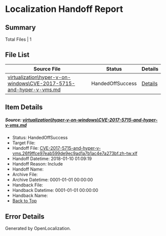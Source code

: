# <a name='report-top'></a> Localization Handoff Report

## Summary
 Total Files | 1

## File List
 Source File | Status | Details 
 ----------- | ------ | ------- 
 [virtualization\hyper-v-on-windows\CVE-2017-5715-and-hyper-v-vms.md](https://github.com/Microsoft/Virtualization-Documentation-Private/blob/68925ab6f0bfbd61ea854b054c07f2ad6f177cfa/virtualization/hyper-v-on-windows/CVE-2017-5715-and-hyper-v-vms.md) | HandedOffSuccess | [Details](#5418c073da4eb08ab564a6cf4f2632d45cf53e75118)

## Item Details
##### <a name='5418c073da4eb08ab564a6cf4f2632d45cf53e75118'></a> Source: [virtualization\hyper-v-on-windows\CVE-2017-5715-and-hyper-v-vms.md](https://github.com/Microsoft/Virtualization-Documentation-Private/blob/68925ab6f0bfbd61ea854b054c07f2ad6f177cfa/virtualization/hyper-v-on-windows/CVE-2017-5715-and-hyper-v-vms.md)
* Status: HandedOffSuccess
* Target File: 
* Handoff File: [CVE-2017-5715-and-hyper-v-vms.26f9ffce97eab599de9ec9ad1a7b1ac4e7a273bf.zh-tw.xlf](https://github.com/MicrosoftDocs/Virtualization-Documentation-Private.handoff/blob/c207185202d2f8f2214af46a92014b982f5fa446/ol-handoff/MicrosoftDocs/Virtualization-Documentation-Private.zh-tw/live/CVE-2017-5715-and-hyper-v-vms.26f9ffce97eab599de9ec9ad1a7b1ac4e7a273bf.zh-tw.xlf)
* Handoff Datetime: 2018-01-10 01:09:19
* Handoff Reason: Include
* Handoff Name: 
* Archive File: 
* Archive Datetime: 0001-01-01 00:00:00
* Handback File: 
* Handback Datetime: 0001-01-01 00:00:00
* Handback Name: 
* [Back to Top](#report-top)


## Error Details

Generated by OpenLocalization.
